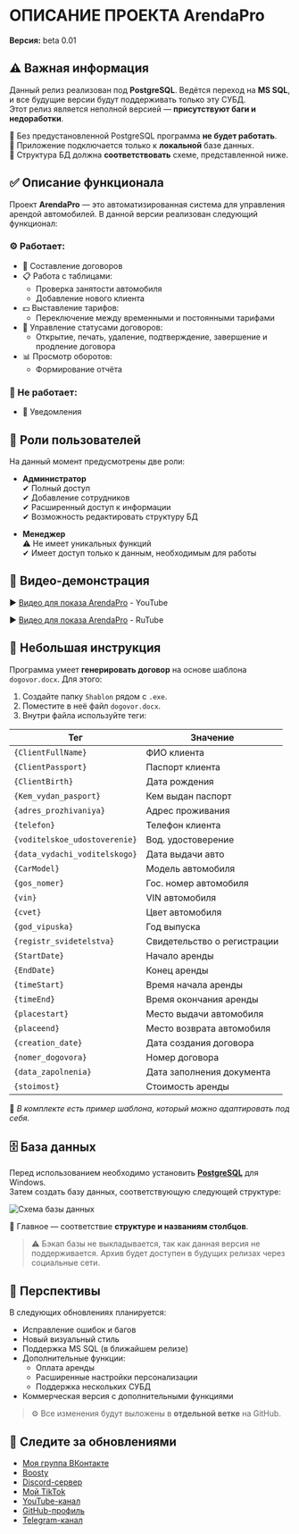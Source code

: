 # ОПИСАНИЕ ПРОЕКТА ArendaPro  
**Версия:** beta 0.01

## ⚠ Важная информация

Данный релиз реализован под **PostgreSQL**. Ведётся переход на **MS SQL**, и все будущие версии будут поддерживать только эту СУБД.  
Этот релиз является неполной версией — **присутствуют баги и недоработки**.

🔸 Без предустановленной PostgreSQL программа **не будет работать**.  
🔸 Приложение подключается только к **локальной** базе данных.  
🔸 Структура БД должна **соответствовать** схеме, представленной ниже.


## ✅ Описание функционала

Проект **ArendaPro** — это автоматизированная система для управления арендой автомобилей. В данной версии реализован следующий функционал:

### ⚙️ Работает:
- 📄 Составление договоров
- 📋 Работа с таблицами:
  - Проверка занятости автомобиля
  - Добавление нового клиента
- 💵 Выставление тарифов:
  - Переключение между временными и постоянными тарифами
- 📑 Управление статусами договоров:
  - Открытие, печать, удаление, подтверждение, завершение и продление договора
- 📊 Просмотр оборотов:
  - Формирование отчёта

### 🚫 Не работает:
- 🔔 Уведомления

## 🔐 Роли пользователей

На данный момент предусмотрены две роли:

- **Администратор**  
  ✔ Полный доступ  
  ✔ Добавление сотрудников  
  ✔ Расширенный доступ к информации  
  ✔ Возможность редактировать структуру БД

- **Менеджер**  
  ⚠ Не имеет уникальных функций  
  ✔ Имеет доступ только к данным, необходимым для работы


## 🎥 Видео-демонстрация
▶ [Видео для показа ArendaPro](https://youtu.be/4PG_ztQyK5Y) - YouTube

▶ [Видео для показа ArendaPro](https://rutube.ru/video/private/516c3f0a73c4aa21d86d102dde7acb57/?p=C5F-Q0o50bD5u6gtXoGRzQ) - RuTube

## 📘 Небольшая инструкция

Программа умеет **генерировать договор** на основе шаблона `dogovor.docx`. Для этого:

1. Создайте папку `Shablon` рядом с `.exe`.
2. Поместите в неё файл `dogovor.docx`.
3. Внутри файла используйте теги:

| Тег                        | Значение                           |
|----------------------------|------------------------------------|
| `{ClientFullName}`         | ФИО клиента                        |
| `{ClientPassport}`         | Паспорт клиента                    |
| `{ClientBirth}`            | Дата рождения                      |
| `{Kem_vydan_pasport}`      | Кем выдан паспорт                  |
| `{adres_prozhivaniya}`     | Адрес проживания                   |
| `{telefon}`                | Телефон клиента                    |
| `{voditelskoe_udostoverenie}` | Вод. удостоверение              |
| `{data_vydachi_voditelskogo}` | Дата выдачи авто               |
| `{CarModel}`               | Модель автомобиля                  |
| `{gos_nomer}`              | Гос. номер автомобиля              |
| `{vin}`                    | VIN автомобиля                     |
| `{cvet}`                   | Цвет автомобиля                    |
| `{god_vipuska}`            | Год выпуска                        |
| `{registr_svidetelstva}`   | Свидетельство о регистрации        |
| `{StartDate}`              | Начало аренды                      |
| `{EndDate}`                | Конец аренды                       |
| `{timeStart}`              | Время начала аренды                |
| `{timeEnd}`                | Время окончания аренды             |
| `{placestart}`             | Место выдачи автомобиля            |
| `{placeend}`               | Место возврата автомобиля          |
| `{creation_date}`          | Дата создания договора             |
| `{nomer_dogovora}`         | Номер договора                     |
| `{data_zapolnenia}`        | Дата заполнения документа          |
| `{stoimost}`               | Стоимость аренды                   |

📌 *В комплекте есть пример шаблона, который можно адаптировать под себя.*

## 🗄 База данных

Перед использованием необходимо установить **[PostgreSQL](https://www.postgresql.org/download)** для Windows.  
Затем создать базу данных, соответствующую следующей структуре:

![Схема базы данных](https://github.com/user-attachments/assets/a1d8bc22-7ff5-4c14-a8e6-65e2de5530d8)

🔹 Главное — соответствие **структуре и названиям столбцов**.

> ⚠️ Бэкап базы не выкладывается, так как данная версия не поддерживается. Архив будет доступен в будущих релизах через социальные сети.

## 🚀 Перспективы

В следующих обновлениях планируется:

- Исправление ошибок и багов
- Новый визуальный стиль
- Поддержка MS SQL (в ближайшем релизе)
- Дополнительные функции:
  - Оплата аренды
  - Расширенные настройки персонализации
  - Поддержка нескольких СУБД
- Коммерческая версия с дополнительными функциями

> ⚙ Все изменения будут выложены в **отдельной ветке** на GitHub.

## 🔗 Следите за обновлениями

- [Моя группа ВКонтакте](https://vk.com/fuges2023)  
- [Boosty](https://boosty.to/conectfuges)  
- [Discord-сервер](https://discord.gg/NDMMUGefrC)  
- [Мой TikTok](https://www.tiktok.com/@fu1ges)  
- [YouTube-канал](https://youtube.com/@Fuges-play)  
- [GitHub-профиль](https://github.com/Fuges1)  
- [Telegram-канал](https://t.me/conectfuges)

